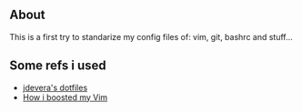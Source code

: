 ## About

This is a first try to standarize my config files of: vim, git, bashrc and stuff...

## Some refs i used

  * [jdevera's dotfiles](https://github.com/jdevera/dotfiles)
  * [How i boosted my Vim](http://nvie.com/posts/how-i-boosted-my-vim/)
